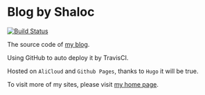 # Blog by Shaloc

[![Build Status](https://travis-ci.com/Shaloc/blog_hugo.svg?branch=master)](https://travis-ci.com/Shaloc/blog_hugo)

The source code of [my blog](https://gblog.shaloc.site).

Using GitHub to auto deploy it by TravisCI.

Hosted on `AliCloud` and `Github Pages`, thanks to `Hugo` it will be true.

To visit more of my sites, please visit [my home page](https://www.shaloc.site).
